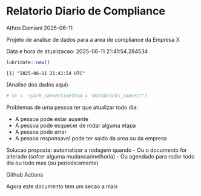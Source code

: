 # Relatorio Diario de Compliance
Athos Damiani
2025-06-11

Projeto de analise de dados para a area de compliance da Empresa X

Data e hora de atualizacao: 2025-06-11 21:41:54.284534

``` r
lubridate::now()
```

    [1] "2025-06-11 21:41:54 UTC"

(Analise dos dados aqui)

``` r
# sc <- spark_connect(method = "databricks_connect")
```

Problemas de uma pessoa ter que atualizar todo dia:

-   A pessoa pode estar ausente
-   A pessoa pode esquecer de rodar alguma etapa
-   A pessoa pode errar
-   A pessoa responsavel pode ter saido da area ou da empresa

Solucao proposta: automatizar a rodagem quando - Ou o documento for
alterado (sofrer alguma mudanca/melhoria) - Ou agendado para rodar todo
dia ou todo mes (ou periodicamente)

Github Actions

Agora este documento tem um secao a mais
